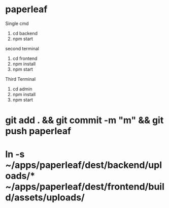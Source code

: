 # paperleaf

Single cmd
1. cd backend
2. npm start

second terminal

1. cd frontend
2. npm install
3. npm start

Third Terminal

1. cd admin
2. npm install
3. npm start


# git add . && git commit -m "m" && git push paperleaf
# ln -s ~/apps/paperleaf/dest/backend/uploads/* ~/apps/paperleaf/dest/frontend/build/assets/uploads/